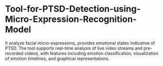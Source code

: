 # Tool-for-PTSD-Detection-using-Micro-Expression-Recognition-Model
It analyze facial micro-expressions, provides emotional states indicative of PTSD. The tool supports real-time analysis of live video streams and pre-recorded videos, with features including emotion classification, visualization of emotion timelines, and graphical representations.
